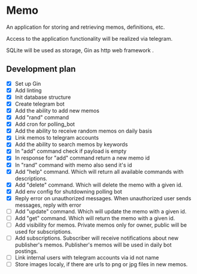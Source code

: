 # Memo

An application for storing and retrieving memos, definitions, etc.

Access to the application functionality will be realized via telegram.

SQLite will be used as storage, Gin as http web framework .

## Development plan

- [x] Set up Gin
- [x] Add linting
- [x] Init database structure
- [x] Create telegram bot
- [x] Add the ability to add new memos
- [x] Add "rand" command
- [x] Add cron for polling_bot
- [x] Add the ability to receive random memos on daily basis
- [x] Link memos to telegram accounts
- [x] Add the ability to search memos by keywords
- [x] In "add" command check if payload is empty
- [x] In response for "add" command return a new memo id
- [x] In "rand" command with memo also send it's id
- [x] Add "help" command. Which will return all available commands with descriptions.
- [x] Add "delete" command. Which will delete the memo with a given id.
- [x] Add env config for shutdowning polling bot
- [x] Reply error on unauthorized messages. When unauthorized user sends messages, reply with error
- [ ] Add "update" command. Which will update the memo with a given id.
- [ ] Add "get" command. Which will return the memo with a given id.
- [ ] Add visibility for memos. Private memos only for owner, public will be used for subscriptions.
- [ ] Add subscriptions. Subscriber will receive notifications about new publisher's memos. Publisher's memos will be used in daily bot postings.
- [ ] Link internal users with telegram accounts via id not name
- [ ] Store images localy, if there are urls to png or jpg files in new memos.